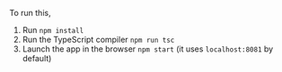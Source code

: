 To run this,
1. Run `npm install`
1. Run the TypeScript compiler `npm run tsc`
1. Launch the app in the browser `npm start` (it uses `localhost:8081` by default)
